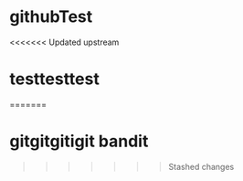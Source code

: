 # githubTest
<<<<<<< Updated upstream
# testtesttest
=======
# gitgitgitigit bandit
>>>>>>> Stashed changes
